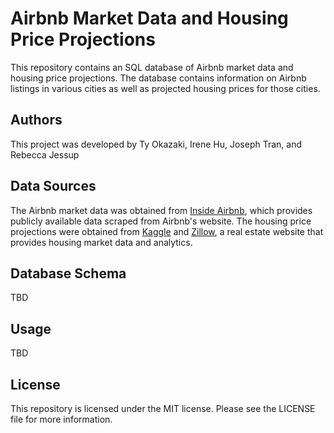 # Airbnb Market Data and Housing Price Projections
This repository contains an SQL database of Airbnb market data and housing price projections. The database contains information on Airbnb listings in various cities as well as projected housing prices for those cities.

## Authors
This project was developed by Ty Okazaki, Irene Hu, Joseph Tran, and Rebecca Jessup

## Data Sources
The Airbnb market data was obtained from [Inside Airbnb](http://insideairbnb.com/get-the-data.html), which provides publicly available data scraped from Airbnb's website. The housing price projections were obtained from [Kaggle](https://www.kaggle.com/datasets/theelahi/us-home-price-prediction) and [Zillow](https://www.zillow.com/research/data/), a real estate website that provides housing market data and analytics.

## Database Schema
TBD

## Usage
TBD

## License
This repository is licensed under the MIT license. Please see the LICENSE file for more information.
